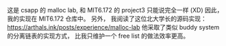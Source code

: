 这是 csapp 的 malloc lab, 和 MIT6.172 的 project3 只能说完全一样 (XD)
因此， 我的实现在 MIT6.172 仓库中。
另外， 我阅读了这位北大学长的源码实现：https://arthals.ink/posts/experience/malloc-lab 
他采取了类似 buddy system 的分离链表的实现方式， 比我只维护一个 free list 的做法效率更高。
